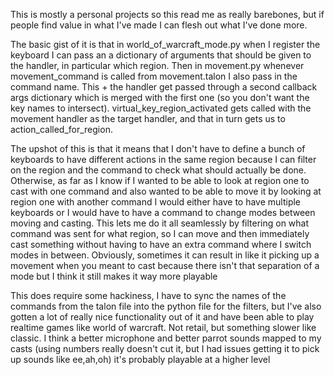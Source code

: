 This is mostly a personal projects so this read me as really barebones, but if people find value in what I've made I can flesh out what I've done more.

The basic gist of it is that in world_of_warcraft_mode.py when I register the keyboard I can pass an a dictionary of arguments that should be given to the handler, in particular which region. Then in movement.py whenever movement_command is called from movement.talon I also pass in the command name. This + the handler get passed through a second callback args dictionary which is merged with the first one (so you don't want the key names to intersect). virtual_key_region_activated  gets called with the movement handler as the target handler, and that in turn gets us to action_called_for_region. 

The upshot of this is that it means that I don't have to define a bunch of keyboards to have different actions in the same region because I can filter on the region and the command to check what should actually be done. Otherwise, as far as I know if I wanted to be able to look at region one to cast with one command and also wanted to be able to move it by looking at region one with another command I would either have to have multiple keyboards or I would have to have a command to change modes between moving and casting. This lets me do it all seamlessly by filtering on what command was sent for what region, so I can move and then immediately cast something without having to have an extra command where I switch modes in between. Obviously, sometimes it can result in like it picking up a movement when you meant to cast because there isn't that separation of a mode but I think it still makes it way more playable

This does require some hackiness, I have to sync the names of the commands from the talon file into the python file for the filters, but I've also gotten a lot of really nice functionality out of it and have been able to play realtime games like world of warcraft. Not retail, but something slower like classic. I think a better microphone and better parrot sounds mapped to my casts (using numbers really doesn't cut it, but I had issues getting it to pick up sounds like ee,ah,oh) it's probably playable at a higher level